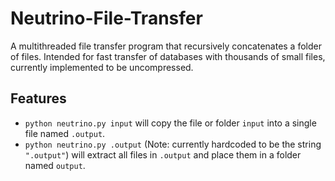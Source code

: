 # Neutrino-File-Transfer
A multithreaded file transfer program that recursively concatenates a folder of files. Intended for fast transfer of databases with thousands of small files, currently implemented to be uncompressed.

## Features
- `python neutrino.py input` will copy the file or folder `input` into a single file named `.output`.
- `python neutrino.py .output` (Note: currently hardcoded to be the string `".output"`) will extract all files in `.output` and place them in a folder named `output`.
